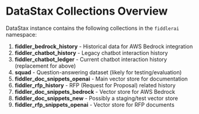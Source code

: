 # DataStax Collections Overview

DataStax instance contains the following collections in the `fiddlerai` namespace:

1. **fiddler_bedrock_history** - Historical data for AWS Bedrock integration
2. **fiddler_chatbot_history** - Legacy chatbot interaction history
3. **fiddler_chatbot_ledger** - Current chatbot interaction history (replacement for above)
4. **squad** - Question-answering dataset (likely for testing/evaluation)
5. **fiddler_doc_snippets_openai** - Main vector store for documentation
6. **fiddler_rfp_history** - RFP (Request for Proposal) related history
7. **fiddler_doc_snippets_bedrock** - Vector store for AWS Bedrock
8. **fiddler_doc_snippets_new** - Possibly a staging/test vector store
9. **fiddler_rfp_snippets_openai** - Vector store for RFP documents
